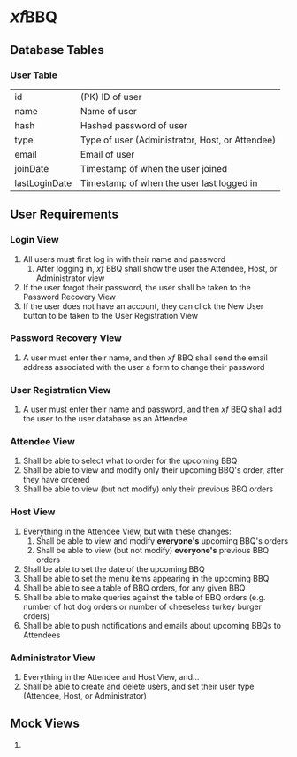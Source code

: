 # 𝘹𝘧BBQ

## Database Tables

### User Table

|               |                                                 |
| ------------- | ----------------------------------------------- |
| id            | (PK) ID of user                                 |
| name          | Name of user                                    |
| hash          | Hashed password of user                         |
| type          | Type of user (Administrator, Host, or Attendee) |
| email         | Email of user                                   |
| joinDate      | Timestamp of when the user joined               |
| lastLoginDate | Timestamp of when the user last logged in       |

## User Requirements

### Login View

1. All users must first log in with their name and password
   1. After logging in, _xf_ BBQ shall show the user the Attendee, Host, or Administrator view
1. If the user forgot their password, the user shall be taken to the Password Recovery View
1. If the user does not have an account, they can click the New User button to be taken to the User Registration View

### Password Recovery View

1. A user must enter their name, and then _xf_ BBQ shall send the email address associated with the user a form to change their password

### User Registration View

1. A user must enter their name and password, and then _xf_ BBQ shall add the user to the user database as an Attendee

### Attendee View

1. Shall be able to select what to order for the upcoming BBQ
1. Shall be able to view and modify only their upcoming BBQ's order, after they have ordered
1. Shall be able to view (but not modify) only their previous BBQ orders

### Host View

1. Everything in the Attendee View, but with these changes:
   1. Shall be able to view and modify **everyone's** upcoming BBQ's orders
   1. Shall be able to view (but not modify) **everyone's** previous BBQ orders
1. Shall be able to set the date of the upcoming BBQ
1. Shall be able to set the menu items appearing in the upcoming BBQ
1. Shall be able to see a table of BBQ orders, for any given BBQ
1. Shall be able to make queries against the table of BBQ orders (e.g. number of hot dog orders or number of cheeseless turkey burger orders)
1. Shall be able to push notifications and emails about upcoming BBQs to Attendees

### Administrator View

1. Everything in the Attendee and Host View, and...
1. Shall be able to create and delete users, and set their user type (Attendee, Host, or Administrator)

## Mock Views

1.
